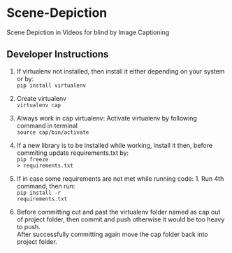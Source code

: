 # Scene-Depiction
Scene Depiction in Videos for blind by Image Captioning

## Developer Instructions
1. If virtualenv not installed, then install it either depending on your system or by:<br>
<code>pip install virtualenv</code><br>

2. Create virtualenv<br>
<code>virtualenv cap </code>
  
3. Always work in cap virtualenv: Activate virtualenv by following command in terminal<br>
<code>source cap/bin/activate</code> 

4. If a new library is to be installed while working, install it then, before commiting update requirements.txt by:<br>
<code>pip freeze > requirements.txt </code>

5. If in case some requirements are not met while running code: 1. Run 4th command, then run:<br>
<code>pip install -r requirements.txt</code>

6. Before committing cut and past the virtualenv folder named as cap out of project folder, then commit and push otherwise it would be too heavy to push.<br>
After successfully committing again move the cap folder back into project folder.
